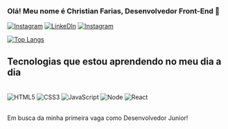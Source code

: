 ### Olá! Meu nome é Christian Farias, Desenvolvedor Front-End 🤚

[![Instagram](https://img.shields.io/badge/Instagram-E4405F?style=for-the-badge&logo=instagram&logoColor=white)](https://www.instagram.com/_christianfarias/?next=%2F)
[![LinkeDIn](https://img.shields.io/badge/LinkedIn-0077B5?style=for-the-badge&logo=linkedin&logoColor=white)](https://www.linkedin.com/in/christian-farias-de-oliveira-4a0155265/)
[![Instagram](https://img.shields.io/badge/WhatsApp-25D366?style=for-the-badge&logo=whatsapp&logoColor=white)](https://wa.me/message/DV7RCYR2CXGBH1)

[![Top Langs](https://github-readme-stats.vercel.app/api/top-langs/?username=Christian-Farias)](https://github.com/Christian-Farias/github-readme-stats)

## Tecnologias que estou aprendendo no meu dia a dia

<div style="display: inline_block"><br/>
  <img align="center" alt="HTML5" src="https://img.shields.io/badge/HTML5-E34F26?style=for-the-badge&logo=html5&logoColor=white" />
  <img align="center" alt="CSS3" src="https://img.shields.io/badge/CSS3-1572B6?style=for-the-badge&logo=css3&logoColor=white" />
  <img align="center" alt="JavaScript" src="https://img.shields.io/badge/JavaScript-F7DF1E?style=for-the-badge&logo=javascript&logoColor=black" />
  <img align="center" alt="Node" src="https://img.shields.io/badge/Node.js-43853D?style=for-the-badge&logo=node.js&logoColor=white" />
  <img align="center" alt="React" src="https://img.shields.io/badge/React-20232A?style=for-the-badge&logo=react&logoColor=61DAFB" />
  </div><br/>
  
  Em busca da minha primeira vaga como Desenvolvedor Junior!
  
  
